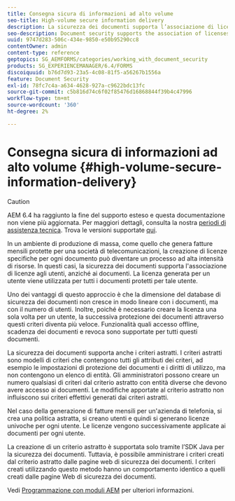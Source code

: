 ```yaml
---
title: Consegna sicura di informazioni ad alto volume
seo-title: High-volume secure information delivery
description: La sicurezza dei documenti supporta l’associazione di licenze agli utenti, anziché ai documenti negli ambienti di produzione di massa.
seo-description: Document security supports the association of licenses to users, rather than to the documents in mass production environments.
uuid: 9747d283-506c-434e-9850-e50b95290cc8
contentOwner: admin
content-type: reference
geptopics: SG_AEMFORMS/categories/working_with_document_security
products: SG_EXPERIENCEMANAGER/6.4/FORMS
discoiquuid: b76d7d93-23a5-4c08-81f5-a56267b1556a
feature: Document Security
exl-id: 78fc7c4a-a634-4628-927a-c9622bdc13fc
source-git-commit: c5b816d74c6f02f85476d16868844f39b4c47996
workflow-type: tm+mt
source-wordcount: '360'
ht-degree: 2%

---
```


# Consegna sicura di informazioni ad alto volume {#high-volume-secure-information-delivery}

>[!CAUTION]
>
>AEM 6.4 ha raggiunto la fine del supporto esteso e questa documentazione non viene più aggiornata. Per maggiori dettagli, consulta la nostra [periodi di assistenza tecnica](https://helpx.adobe.com/it/support/programs/eol-matrix.html). Trova le versioni supportate [qui](https://experienceleague.adobe.com/docs/).

In un ambiente di produzione di massa, come quello che genera fatture mensili protette per una società di telecomunicazioni, la creazione di licenze specifiche per ogni documento può diventare un processo ad alta intensità di risorse. In questi casi, la sicurezza dei documenti supporta l&#39;associazione di licenze agli utenti, anziché ai documenti. La licenza generata per un utente viene utilizzata per tutti i documenti protetti per tale utente.

Uno dei vantaggi di questo approccio è che la dimensione del database di sicurezza dei documenti non cresce in modo lineare con i documenti, ma con il numero di utenti. Inoltre, poiché è necessario creare la licenza una sola volta per un utente, la successiva protezione dei documenti attraverso questi criteri diventa più veloce. Funzionalità quali accesso offline, scadenza dei documenti e revoca sono supportate per tutti questi documenti.

La sicurezza dei documenti supporta anche i criteri astratti. I criteri astratti sono modelli di criteri che contengono tutti gli attributi dei criteri, ad esempio le impostazioni di protezione dei documenti e i diritti di utilizzo, ma non contengono un elenco di entità. Gli amministratori possono creare un numero qualsiasi di criteri dal criterio astratto con entità diverse che devono avere accesso ai documenti. Le modifiche apportate al criterio astratto non influiscono sui criteri effettivi generati dai criteri astratti.

Nel caso della generazione di fatture mensili per un&#39;azienda di telefonia, si crea una politica astratta, si creano utenti e quindi si generano licenze univoche per ogni utente. Le licenze vengono successivamente applicate ai documenti per ogni utente.

La creazione di un criterio astratto è supportata solo tramite l’SDK Java per la sicurezza dei documenti. Tuttavia, è possibile amministrare i criteri creati dal criterio astratto dalle pagine web di sicurezza dei documenti. I criteri creati utilizzando questo metodo hanno un comportamento identico a quelli creati dalle pagine Web di sicurezza dei documenti.

Vedi [Programmazione con moduli AEM](https://www.adobe.com/go/learn_aemforms_programming_63) per ulteriori informazioni.
